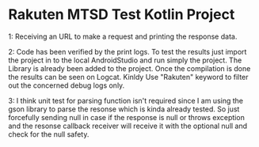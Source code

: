 # Rakuten MTSD Test Kotlin Project

1: Receiving an URL to make a request and printing the response data.

2: Code has been verified by the print logs. To test the results just import the project in to the local AndroidStudio and run simply the project. The Library is already been added to the project. Once the compilation is done the results can be seen on Logcat. Kinldy Use "Rakuten" keyword to filter out the concerned debug logs only.

3: I think unit test for parsing function isn't required since I am using the gson library to parse the resonse which is kinda already tested. So just forcefully sending null in case if the response is null or throws exception and the resonse callback receiver will receive it with the optional null and check for the null safety.
